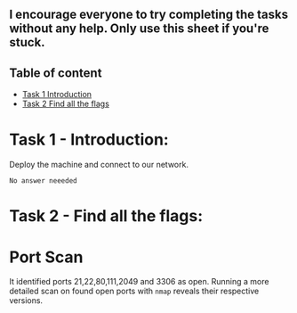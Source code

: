 ## I encourage everyone to try completing the tasks without any help. Only use this sheet if you're stuck.

## Table of content
- [Task 1  Introduction](#task-1---Introduction)
- [Task 2  Find all the flags](#task-2---Find-all-the-flags)

# Task 1 - Introduction:
Deploy the machine and connect to our network. 
```
No answer neeeded
```

# Task 2  - Find all the flags:

# Port Scan
It identified ports 21,22,80,111,2049 and 3306 as open. Running a more detailed scan on found open ports with `nmap` reveals their respective versions.
